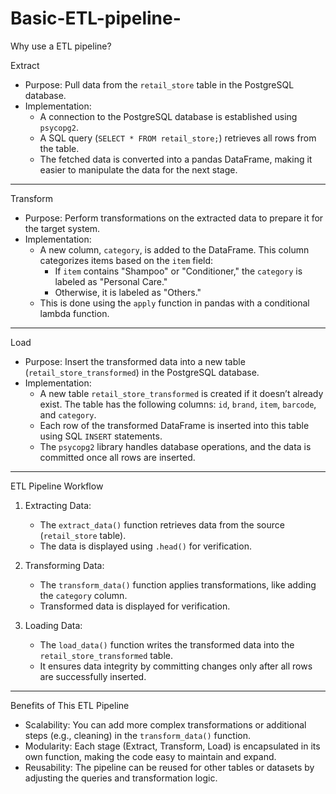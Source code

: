 # Basic-ETL-pipeline-
Why use a ETL pipeline? 
 
Extract
- Purpose: Pull data from the `retail_store` table in the PostgreSQL database.
- Implementation:
  - A connection to the PostgreSQL database is established using `psycopg2`.
  - A SQL query (`SELECT * FROM retail_store;`) retrieves all rows from the table.
  - The fetched data is converted into a pandas DataFrame, making it easier to manipulate the data for the next stage.

---
 Transform
- Purpose: Perform transformations on the extracted data to prepare it for the target system.
- Implementation:
  - A new column, `category`, is added to the DataFrame. This column categorizes items based on the `item` field:
    - If `item` contains "Shampoo" or "Conditioner," the `category` is labeled as "Personal Care."
    - Otherwise, it is labeled as "Others."
  - This is done using the `apply` function in pandas with a conditional lambda function.

---

 Load
- Purpose: Insert the transformed data into a new table (`retail_store_transformed`) in the PostgreSQL database.
- Implementation:
  - A new table `retail_store_transformed` is created if it doesn’t already exist. The table has the following columns: `id`, `brand`, `item`, `barcode`, and `category`.
  - Each row of the transformed DataFrame is inserted into this table using SQL `INSERT` statements.
  - The `psycopg2` library handles database operations, and the data is committed once all rows are inserted.

---

 ETL Pipeline Workflow
1. Extracting Data:
   - The `extract_data()` function retrieves data from the source (`retail_store` table).
   - The data is displayed using `.head()` for verification.
   
2. Transforming Data:
   - The `transform_data()` function applies transformations, like adding the `category` column.
   - Transformed data is displayed for verification.
   
3. Loading Data:
   - The `load_data()` function writes the transformed data into the `retail_store_transformed` table.
   - It ensures data integrity by committing changes only after all rows are successfully inserted.

---

 Benefits of This ETL Pipeline
- Scalability: You can add more complex transformations or additional steps (e.g., cleaning) in the `transform_data()` function.
- Modularity: Each stage (Extract, Transform, Load) is encapsulated in its own function, making the code easy to maintain and expand.
- Reusability: The pipeline can be reused for other tables or datasets by adjusting the queries and transformation logic.
